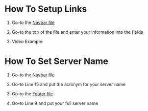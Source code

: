 
# How To Setup Links
  
1. Go-to the [Navbar file](./components/navbar.jsx)

2. Go-to the top of the file and enter your information into the fields

3. Video Example: 

# How To Set Server Name

1. Go-to the [Navbar file](./components/navbar.jsx)

2. Go-to Line 15 and put the acronym for your server name
  
3. Go-to the [Footer file](./components/footer.jsx)

4. Go-to Line 9 and put your full server name
